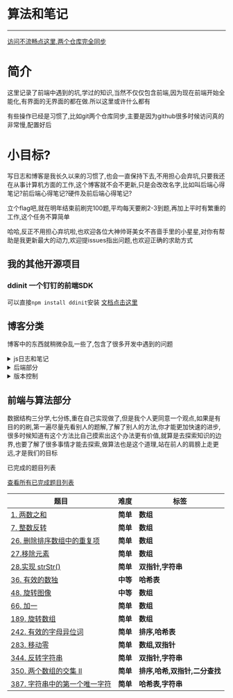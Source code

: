 # 算法和笔记
---
[访问不流畅点这里,两个仓库完全同步](https://gitee.com/moshuying/AlgorithmAndBlog)
# 简介

这里记录了前端中遇到的坑,学过的知识,当然不仅仅包含前端,因为现在前端开始全能化,有界面的无界面的都在做.所以这里或许什么都有

有些操作已经是习惯了,比如git两个仓库同步,主要是因为github很多时候访问真的非常慢,配置好后
# 小目标?

写日志和博客是我长久以来的习惯了,也会一直保持下去,不用担心会弃坑,只要我还在从事计算机方面的工作,这个博客就不会不更新,只是会改改名字,比如叫后端心得笔记?前后端心得笔记?硬件及前后端心得笔记?

立个flag吧,就在明年结束前刷完100题,平均每天要刷2-3到题,再加上平时有繁重的工作,这个任务不算简单

哈哈,反正不用担心弃坑啦,也欢迎各位大神帅哥美女不吝啬手里的小星星,对你有帮助是我更新最大的动力,欢迎提issues指出问题,也欢迎正确的求助方式

## 我的其他开源项目
### ddinit 一个钉钉的前端SDK
可以直接`npm install ddinit`安装
[文档点击这里](https://github.com/moshuying/ddinit)

## 博客分类

博客中的东西就稍微杂乱一些了,包含了很多开发中遇到的问题

<details>

<summary>js日志和笔记</summary>

# JavaScript部分
学而不思则罔,思而不学则怠,学的越多越深刻感受到这句话的重要性,这里记录日常开发中遇到的坑,时不时会打开看看

关于算法方面目前在刷leetcode一边做项目(还没有找到合适的工作)一遍刷,保持一周2-4次的频率吧,项目要紧可能会减慢[点击这里](https://github.com/moshuying/AlgorithmAndBlog/tree/master/blog/javascript)进入算法笔记
|已完成的JavaScript笔记|
| --- |
| [前端与编译原理 用js去运行js代码 js2run](https://github.com/moshuying/AlgorithmAndBlog/blob/master/blog/javascript/js2run%20%E7%94%A8js%E5%8E%BB%E8%BF%90%E8%A1%8Cjs%E4%BB%A3%E7%A0%81.md)|
|[JavaScript闭包使用姿势指南](https://github.com/moshuying/AlgorithmAndBlog/blob/master/blog/javascript/JavaScript%E9%97%AD%E5%8C%85%E4%BD%BF%E7%94%A8%E5%A7%BF%E5%8A%BF%E6%8C%87%E5%8D%97.md)|
|[javascript 解决默认取整的坑(目前已知的最佳解决方案)](https://github.com/moshuying/AlgorithmAndBlog/blob/master/blog/javascript/javascript%20%E8%A7%A3%E5%86%B3%E9%BB%98%E8%AE%A4%E5%8F%96%E6%95%B4%E7%9A%84%E5%9D%91(%E7%9B%AE%E5%89%8D%E5%B7%B2%E7%9F%A5%E7%9A%84%E6%9C%80%E4%BD%B3%E8%A7%A3%E5%86%B3%E6%96%B9%E6%A1%88).md)|
# vue
有些是使用过程中出现的bug,有些是使用心得
不过它作为一个框架来说,用熟了,然后研究一下实现原理就更好了
|vue|
|---|
|[vue 首次加载缓慢 刷新后加载缓慢 原因及解决方案](https://github.com/moshuying/AlgorithmAndBlog/blob/master/blog/vue/vue%20%E9%A6%96%E6%AC%A1%E5%8A%A0%E8%BD%BD%E7%BC%93%E6%85%A2%20%E5%88%B7%E6%96%B0%E5%90%8E%E5%8A%A0%E8%BD%BD%E7%BC%93%E6%85%A2%20%E5%8E%9F%E5%9B%A0%E5%8F%8A%E8%A7%A3%E5%86%B3%E6%96%B9%E6%A1%88.md)|
|[vue+ Mock.js 生成随机数据,拦截 Ajax 请求](https://github.com/moshuying/AlgorithmAndBlog/blob/master/blog/vue/vue%2B%20Mock.js%20%E7%94%9F%E6%88%90%E9%9A%8F%E6%9C%BA%E6%95%B0%E6%8D%AE%2C%E6%8B%A6%E6%88%AA%20Ajax%20%E8%AF%B7%E6%B1%82.md)|
|[vue-cli 3.x 创建项目失败解决方案](https://github.com/moshuying/AlgorithmAndBlog/blob/master/blog/vue/vue-cli%203.x%20%E5%88%9B%E5%BB%BA%E9%A1%B9%E7%9B%AE%E5%A4%B1%E8%B4%A5%E8%A7%A3%E5%86%B3%E6%96%B9%E6%A1%88.md)|
# vscode
前端开发神器,当代程序员手中的vim,不多哔哔

|vscode|
| --- |
|[VSCode 使用Settings Sync同步配置(最新版傻瓜教程)](https://github.com/moshuying/AlgorithmAndBlog/blob/master/blog/vscode/VSCode%20%E4%BD%BF%E7%94%A8Settings%20Sync%E5%90%8C%E6%AD%A5%E9%85%8D%E7%BD%AE(%E6%9C%80%E6%96%B0%E7%89%88%E5%82%BB%E7%93%9C%E6%95%99%E7%A8%8B).md)|
|[VSCode 远程开发(带免密)](https://github.com/moshuying/AlgorithmAndBlog/blob/master/blog/vscode/VSCode%20%E8%BF%9C%E7%A8%8B%E5%BC%80%E5%8F%91(%E5%B8%A6%E5%85%8D%E5%AF%86).md)|
|[vscode保存代码，自动按照eslint规范格式化代码设置](https://github.com/moshuying/AlgorithmAndBlog/blob/master/blog/vscode/vscode%E4%BF%9D%E5%AD%98%E4%BB%A3%E7%A0%81%EF%BC%8C%E8%87%AA%E5%8A%A8%E6%8C%89%E7%85%A7eslint%E8%A7%84%E8%8C%83%E6%A0%BC%E5%BC%8F%E5%8C%96%E4%BB%A3%E7%A0%81%E8%AE%BE%E7%BD%AE.md)|
|[详解 ESLint 规则](https://github.com/moshuying/AlgorithmAndBlog/blob/master/blog/vscode/%E8%AF%A6%E8%A7%A3%20ESLint%20%E8%A7%84%E5%88%99.md)|
</details>

<details>

<summary>后端部分</summary>

因为个人比较偏好liunx系统做一些操作,命令行是个很好用的东西,所以也会有liunx的一些笔记,不过研究的比较浅[点击这里](https://github.com/moshuying/AlgorithmAndBlog/tree/master/blog/liunx)进入liunx笔记

后端目前对python和php以及nodejs较为熟悉,php很久没有使用了,可能会渐渐废弃,目前用nodejs稍多一点

还有一些开源框架的使用心得包含一些框架的bug呀,深坑之类的可以去看我的博客,也可以直接搜索目录,大多数bug都能百度到不过有的bug情况特殊,不仅报错信息冗长复杂,百度也很难以解决,这里对我遇到的一些bug进行了详细的记录同时也记下了很多解决方法,有的博客对文章名字长度有限制,可以看看这里的记录

## liunx

liunx我用的比较多,但是没有系统的去学习这些操作,部署项目和基本的系统管理够了就没再深入了解,更多的是直接部署环境之类的

|liunx|
| --- |
|[centos7 安装docker 手动和脚本安装 换源  卸载](https://github.com/moshuying/AlgorithmAndBlog/blob/master/blog/liunx/centos7%20%E5%AE%89%E8%A3%85docker%20%E6%89%8B%E5%8A%A8%E5%92%8C%E8%84%9A%E6%9C%AC%E5%AE%89%E8%A3%85%20%E6%8D%A2%E6%BA%90%20%20%E5%8D%B8%E8%BD%BD.md)|
|[liunx的一些bug解决办法](https://github.com/moshuying/AlgorithmAndBlog/blob/master/blog/liunx/liunx%E7%9A%84%E4%B8%80%E4%BA%9Bbug%E8%A7%A3%E5%86%B3%E5%8A%9E%E6%B3%95%20.md)|
|[liunx下远程anaconda 搭建](https://github.com/moshuying/AlgorithmAndBlog/blob/master/blog/liunx/liunx%E4%B8%8B%E8%BF%9C%E7%A8%8Banaconda%20%E6%90%AD%E5%BB%BA.md)|
|[screen命令详解](https://github.com/moshuying/AlgorithmAndBlog/blob/master/blog/liunx/screen%E5%91%BD%E4%BB%A4%E8%AF%A6%E8%A7%A3.md)|
|[Ubuntu apache安装,配置,卸载](https://github.com/moshuying/AlgorithmAndBlog/blob/master/blog/liunx/Ubuntu%20apache%E5%AE%89%E8%A3%85%2C%E9%85%8D%E7%BD%AE%2C%E5%8D%B8%E8%BD%BD.md)|
|[ubuntu更新源](https://github.com/moshuying/AlgorithmAndBlog/blob/master/blog/liunx/ubuntu%E6%9B%B4%E6%96%B0%E6%BA%90.md)|
|[阿里云云盾清除](https://github.com/moshuying/AlgorithmAndBlog/blob/master/blog/liunx/%E9%98%BF%E9%87%8C%E4%BA%91%E4%BA%91%E7%9B%BE%E6%B8%85%E9%99%A4.md)|
|[在liunx上安装taiga](https://github.com/moshuying/AlgorithmAndBlog/blob/master/blog/liunx/%E5%9C%A8liunx%E4%B8%8A%E5%AE%89%E8%A3%85taiga.md)|

## docker

高性能容器怎么能不学习呢,偶尔搭个小环境也是用的到的

|docker|
|---|
|[docker 给运行中的容器添加映射端口](https://github.com/moshuying/AlgorithmAndBlog/blob/master/blog/docker/docker%20%E7%BB%99%E8%BF%90%E8%A1%8C%E4%B8%AD%E7%9A%84%E5%AE%B9%E5%99%A8%E6%B7%BB%E5%8A%A0%E6%98%A0%E5%B0%84%E7%AB%AF%E5%8F%A3.md)|
|[docker安装hadoop](https://github.com/moshuying/AlgorithmAndBlog/blob/master/blog/docker/docker%E5%AE%89%E8%A3%85hadoop.md)|
|[docker基本操作](https://github.com/moshuying/AlgorithmAndBlog/blob/master/blog/docker/docker%E5%9F%BA%E6%9C%AC%E6%93%8D%E4%BD%9C.md)|
## python

对于python我没有深入学习,仅仅拿它做了一些小程序,因为学习曲线非常平缓,感觉就是拿来就能用的东西,所有关于它的学习笔记比较少,而且爬虫又容易去局里喝茶,很多东西写了也不会发出来...

|python|
|---|
|[Python3 获取任意贴吧 最新帖子 以及获取后制作 词云图详细教程 python3数据写入](https://github.com/moshuying/AlgorithmAndBlog/blob/master/blog/python/Python3%20%E8%8E%B7%E5%8F%96%E4%BB%BB%E6%84%8F%E8%B4%B4%E5%90%A7%20%E6%9C%80%E6%96%B0%E5%B8%96%E5%AD%90%20%E4%BB%A5%E5%8F%8A%E8%8E%B7%E5%8F%96%E5%90%8E%E5%88%B6%E4%BD%9C%20%E8%AF%8D%E4%BA%91%E5%9B%BE%E8%AF%A6%E7%BB%86%E6%95%99%E7%A8%8B%20python3%E6%95%B0%E6%8D%AE%E5%86%99%E5%85%A5.md)|
</details>
<details>

<summary>版本控制</summary>

## git
目前仅学习了git将来项目需要或者有更好的版本管理器就再学新的
文章内的内容仅够日常使用,出了问题可能还得百度..

|版本控制已完成部分|
| --- |
|[git常用小操作](https://github.com/moshuying/AlgorithmAndBlog/blob/master/blog/version%20control/git/git%E5%B8%B8%E7%94%A8%E5%B0%8F%E6%93%8D%E4%BD%9C.md)|
|[git基本操作](https://github.com/moshuying/AlgorithmAndBlog/blob/master/blog/version%20control/git/git%E5%9F%BA%E6%9C%AC%E6%93%8D%E4%BD%9C.md)|
</details>

## 前端与算法部分

数据结构三分学,七分练,重在自己实现做了,但是我个人更同意一个观点,如果是有目的的刷,第一遍尽量先看别人的题解,了解了别人的方法,你才能更加快速的进步,很多时候知道有这个方法比自己摸索出这个办法更有价值,就算是去探索知识的边界,也要了解了很多事情才能去探索,做算法也是这个道理,站在前人的肩膀上走更远,才是我们的目标

已完成的题目列表

[查看所有已完成题目列表](https://github.com/moshuying/AlgorithmAndBlog/tree/master/blog/leetcode)

| 题目| 难度 | 标签 |
| --- | --- | --- |
| [1. 两数之和](https://github.com/moshuying/AlgorithmAndBlog/blob/master/blog/leetcode/%E5%89%8D%E7%AB%AF%E4%B8%8E%E7%AE%97%E6%B3%95%20leetcode%201.%20%E4%B8%A4%E6%95%B0%E4%B9%8B%E5%92%8C.md) |  **简单** | **数组** |
| [7. 整数反转](https://github.com/moshuying/AlgorithmAndBlog/blob/master/blog/leetcode/%E5%89%8D%E7%AB%AF%E4%B8%8E%E7%AE%97%E6%B3%95%20leetcode%207.%20%E6%95%B4%E6%95%B0%E5%8F%8D%E8%BD%AC.md) | **简单** | **数组** |
| [26. 删除排序数组中的重复项](https://github.com/moshuying/AlgorithmAndBlog/blob/master/blog/leetcode/%E5%89%8D%E7%AB%AF%E4%B8%8E%E7%AE%97%E6%B3%95%20leetcode%2026.%20%E5%88%A0%E9%99%A4%E6%8E%92%E5%BA%8F%E6%95%B0%E7%BB%84%E4%B8%AD%E7%9A%84%E9%87%8D%E5%A4%8D%E9%A1%B9.md) | **简单** | **数组** |
| [27.移除元素](https://github.com/moshuying/AlgorithmAndBlog/blob/master/blog/leetcode/%E5%89%8D%E7%AB%AF%E4%B8%8E%E7%AE%97%E6%B3%95%20leetcode%2027.%E7%A7%BB%E9%99%A4%E5%85%83%E7%B4%A0.md) | **简单** | **数组** |
| [28.实现 strStr() ](https://github.com/moshuying/AlgorithmAndBlog/blob/master/blog/leetcode/%E5%89%8D%E7%AB%AF%E4%B8%8E%E7%AE%97%E6%B3%95%20leetcode%2028.%E5%AE%9E%E7%8E%B0%20strStr()%20.md) |  **简单** | **双指针,字符串** |
| [36. 有效的数独](https://github.com/moshuying/AlgorithmAndBlog/blob/master/blog/leetcode/%E5%89%8D%E7%AB%AF%E4%B8%8E%E7%AE%97%E6%B3%95%20leetcode%2036.%20%E6%9C%89%E6%95%88%E7%9A%84%E6%95%B0%E7%8B%AC%20.md) |  **中等** | **哈希表** |
| [48. 旋转图像](https://github.com/moshuying/AlgorithmAndBlog/blob/master/blog/leetcode/%E5%89%8D%E7%AB%AF%E4%B8%8E%E7%AE%97%E6%B3%95%20leetcode%2048.%20%E6%97%8B%E8%BD%AC%E5%9B%BE%E5%83%8F.md) |  **中等** | **数组** |
| [66. 加一](https://github.com/moshuying/AlgorithmAndBlog/blob/master/blog/leetcode/%E5%89%8D%E7%AB%AF%E4%B8%8E%E7%AE%97%E6%B3%95%20leetcode%2066.%20%E5%8A%A0%E4%B8%80.md) |  **简单** | **数组** |
| [189. 旋转数组](https://github.com/moshuying/AlgorithmAndBlog/blob/master/blog/leetcode/%E5%89%8D%E7%AB%AF%E4%B8%8E%E7%AE%97%E6%B3%95%20leetcode%20189.%20%E6%97%8B%E8%BD%AC%E6%95%B0%E7%BB%84.md) |  **简单** | **数组** |
| [242. 有效的字母异位词](https://github.com/moshuying/AlgorithmAndBlog/blob/master/blog/leetcode/%E5%89%8D%E7%AB%AF%E4%B8%8E%E7%AE%97%E6%B3%95%20leetcode%20242.%20%E6%9C%89%E6%95%88%E7%9A%84%E5%AD%97%E6%AF%8D%E5%BC%82%E4%BD%8D%E8%AF%8D.md) |  **简单** | **排序,哈希表** |
| [283. 移动零](https://github.com/moshuying/AlgorithmAndBlog/blob/master/blog/leetcode/%E5%89%8D%E7%AB%AF%E4%B8%8E%E7%AE%97%E6%B3%95%20leetcode%20283.%20%E7%A7%BB%E5%8A%A8%E9%9B%B6.md) |  **简单** | **数组,双指针** |
| [344. 反转字符串](https://github.com/moshuying/AlgorithmAndBlog/blob/master/blog/leetcode/%E5%89%8D%E7%AB%AF%E4%B8%8E%E7%AE%97%E6%B3%95%20leetcode%20344.%20%E5%8F%8D%E8%BD%AC%E5%AD%97%E7%AC%A6%E4%B8%B2.md) |  **简单** | **双指针,字符串** |
| [350. 两个数组的交集 II](https://github.com/moshuying/AlgorithmAndBlog/blob/master/blog/leetcode/%E5%89%8D%E7%AB%AF%E4%B8%8E%E7%AE%97%E6%B3%95%20leetcode%20350.%20%E4%B8%A4%E4%B8%AA%E6%95%B0%E7%BB%84%E7%9A%84%E4%BA%A4%E9%9B%86%20II.md) |  **简单** | **排序,哈希,双指针,二分查找** |
| [387. 字符串中的第一个唯一字符](https://github.com/moshuying/AlgorithmAndBlog/blob/master/blog/leetcode/%E5%89%8D%E7%AB%AF%E4%B8%8E%E7%AE%97%E6%B3%95%20leetcode%20387.%20%E5%AD%97%E7%AC%A6%E4%B8%B2%E4%B8%AD%E7%9A%84%E7%AC%AC%E4%B8%80%E4%B8%AA%E5%94%AF%E4%B8%80%E5%AD%97%E7%AC%A6.md) |  **简单** | **哈希表,字符串** |



